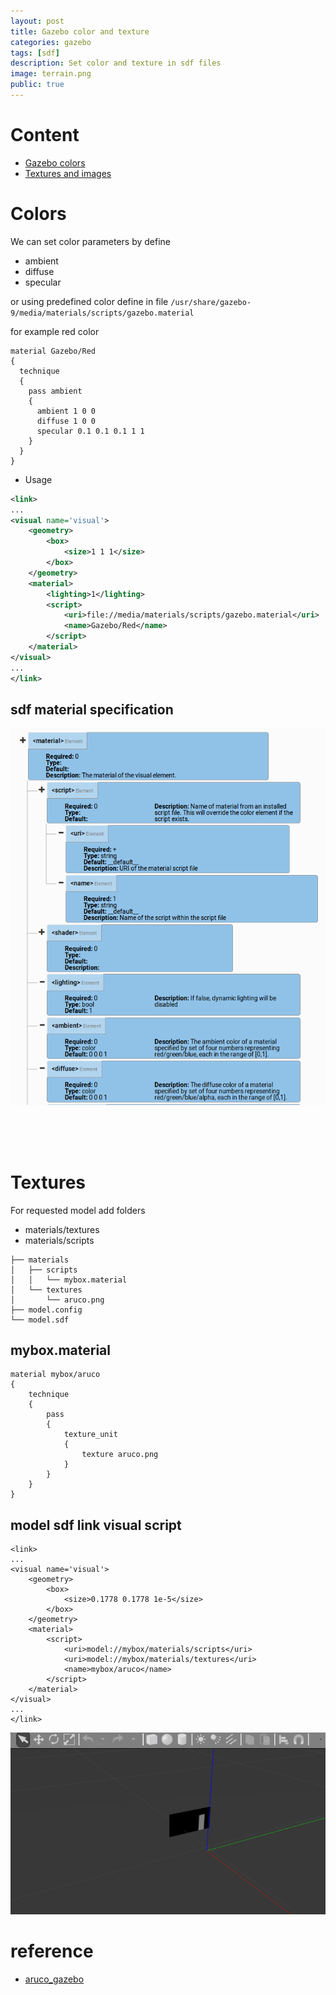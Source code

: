 ```yaml
---
layout: post
title: Gazebo color and texture
categories: gazebo
tags: [sdf]
description: Set color and texture in sdf files
image: terrain.png
public: true
---
```

# Content
- [Gazebo colors](#colors)
- [Textures and images](#textures)


# Colors
We can set color parameters by define
- ambient
- diffuse
- specular

or using predefined color define in file `/usr/share/gazebo-9/media/materials/scripts/gazebo.material`

for example red color
```
material Gazebo/Red
{
  technique
  {
    pass ambient
    {
      ambient 1 0 0
      diffuse 1 0 0
      specular 0.1 0.1 0.1 1 1
    }
  }
}

```

- Usage
```xml
<link>
...
<visual name='visual'>
    <geometry>
        <box>
            <size>1 1 1</size>
        </box>
    </geometry>
    <material>
        <lighting>1</lighting>
        <script>
            <uri>file://media/materials/scripts/gazebo.material</uri>
            <name>Gazebo/Red</name>
        </script>
    </material>
</visual>
...
</link>
```

## sdf material specification
![](/images/2019-06-02-21-38-41.png)

&nbsp;  
&nbsp;  
&nbsp;  
# Textures
For requested model add folders
- materials/textures 
- materials/scripts

```
├── materials
│   ├── scripts
│   │   └── mybox.material
│   └── textures
│       └── aruco.png
├── model.config
└── model.sdf
```

## mybox.material
```
material mybox/aruco
{
    technique
    {
        pass
        {
            texture_unit
            {
                texture aruco.png
            }
        }
    }
}
```

## model sdf link visual script
```
<link>
...
<visual name='visual'>
    <geometry>
        <box>
            <size>0.1778 0.1778 1e-5</size>
        </box>
    </geometry>
    <material>
        <script>
            <uri>model://mybox/materials/scripts</uri>
            <uri>model://mybox/materials/textures</uri>
            <name>mybox/aruco</name>
        </script>
    </material>
</visual>
...
</link>
```

![](/images/2019-06-02-23-37-56.png)


# reference
- [aruco_gazebo](https://github.com/joselusl/aruco_gazebo)